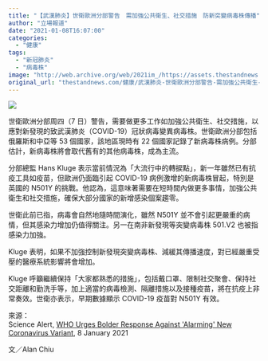 ```yaml
---
title: "【武漢肺炎】世衛歐洲分部警告　需加強公共衛生、社交措施　防新突變病毒株傳播"
author: "立場報道"
date: "2021-01-08T16:07:00"
categories:
  - "健康"
tags:
  - "新冠肺炎"
  - "病毒株"
image: "http://web.archive.org/web/2021im_/https://assets.thestandnews.com/media/photos/Layer201_gikVG_SuTalQ7.png"
original_url: "thestandnews.com/健康/武漢肺炎-世衛歐洲分部警告-需加強公共衛生-社交措施-防新突變病毒株傳播"
---
```

![](http://web.archive.org/web/2021im_/https://assets.thestandnews.com/media/photos/Layer201_gikVG_SuTalQ7.png)

世衛歐洲分部周四（7 日）警告，需要做更多工作如加強公共衛生、社交措施，以應對新發現的致武漢肺炎（COVID-19）冠狀病毒變異病毒株。世衛歐洲分部包括俄羅斯和中亞等 53 個國家，該地區現時有 22 個國家記錄了新病毒株病例。分部估計，新病毒株將會取代舊有的其他病毒株，成為主流。

分部總監 Hans Kluge 表示當前情況為「大流行中的轉捩點」，新一年雖然已有抗疫工具如疫苗，但歐洲仍面臨引起 COVID-19 病例激增的新病毒株冒起，特別是英國的 N501Y 的挑戰。他認為，這意味著需要在短時間內做更多事情，加強公共衛生和社交措施，確保大部分國家的新增感染個案趨零。

世衛此前已指，病毒會自然地隨時間演化，雖然 N501Y 並不會引起更嚴重的病情，但其感染力增加仍值得關注。另一在南非新發現等突變病毒株 501.V2 也被指感染力加強。

Kluge 表明，如果不加強控制新發現突變病毒株、減緩其傳播速度，對已經嚴重受壓的醫療系統影響將會增加。

Kluge 呼籲繼續保持「大家都熟悉的措施」，包括戴口罩、限制社交聚會、保持社交距離和勤洗手等，加上適當的病毒檢測、隔離措施以及接種疫苗，將在抗疫上非常奏效。世衛亦表示，早期數據顯示 COVID-19 疫苗對 N501Y 有效。

來源：  
Science Alert, [WHO Urges Bolder Response Against 'Alarming' New Coronavirus Variant](http://web.archive.org/web/20211229092213/https://www.sciencealert.com/who-urges-bolder-response-against-alarming-new-coronavirus-variant), 8 January 2021

文／Alan Chiu